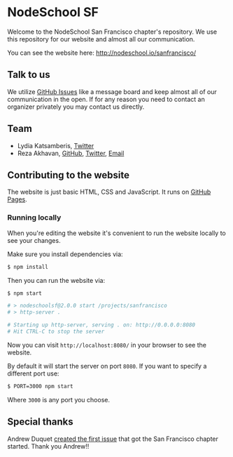 # NodeSchool SF

Welcome to the NodeSchool San Francisco chapter's repository. We use this
repository for our website and almost all our communication.

You can see the website here: http://nodeschool.io/sanfrancisco/


## Talk to us

We utilize [GitHub Issues](https://github.com/nodeschool/sanfrancisco/issues)
like a message board and keep almost all of our communication in the open. If
for any reason you need to contact an organizer privately you may contact us
directly.


## Team

 - Lydia Katsamberis, [Twitter](https://twitter.com/llkats/)
 - Reza Akhavan, [GitHub](https://github.com/jedireza/),
   [Twitter](https://twitter.com/jedireza/), [Email](mailto:jedireza@gmail.com)


## Contributing to the website

The website is just basic HTML, CSS and JavaScript. It runs on [GitHub
Pages](https://pages.github.com/).

### Running locally

When you're editing the website it's convenient to run the website locally to
see your changes.

Make sure you install dependencies via:

```bash
$ npm install
```

Then you can run the website via:

```bash
$ npm start

# > nodeschoolsf@2.0.0 start /projects/sanfrancisco
# > http-server .

# Starting up http-server, serving . on: http://0.0.0.0:8080
# Hit CTRL-C to stop the server
```

Now you can visit `http://localhost:8080/` in your browser to see the website.

By default it will start the server on port `8080`. If you want to specify a
different port use:

```bash
$ PORT=3000 npm start
```

Where `3000` is any port you choose.


## Special thanks

Andrew Duquet [created the first
issue](https://github.com/nodeschool/organizers/issues/92) that got the San
Francisco chapter started. Thank you Andrew!!
